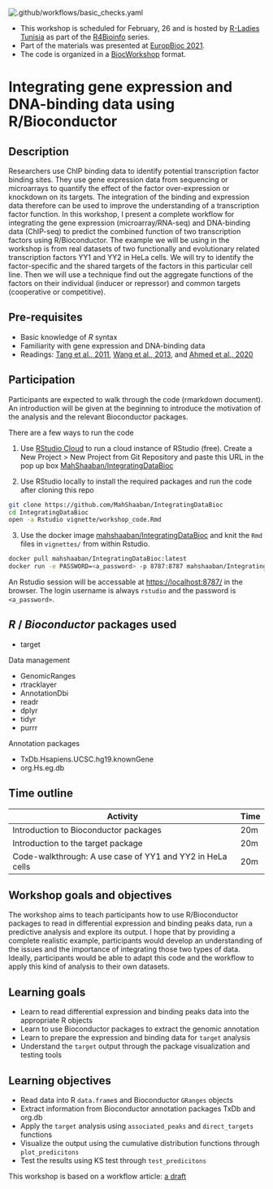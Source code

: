 ![.github/workflows/basic_checks.yaml](https://github.com/MahShaaban/IntegratingDataBioc/workflows/.github/workflows/basic_checks.yaml/badge.svg)

- This workshop is scheduled for February, 26 and is hosted by
[R-Ladies Tunisia](https://rladies.org/tunisia-rladies/) 
as part of the
[R4Bioinfo](R4Bioinfo) series.
- Part of the materials was presented at 
[EuropBioc 2021](https://github.com/MahShaaban/targetShop). 
- The code is organized in a 
[BiocWorkshop](https://github.com/seandavi/BuildABiocWorkshop) format.

# Integrating gene expression and DNA-binding data using R/Bioconductor

## Description

Researchers use ChIP binding data to identify potential transcription factor 
binding sites. They use gene expression data from sequencing or microarrays to
quantify the effect of the factor over-expression or knockdown on 
its targets. The integration of the binding and expression data therefore can be
used to improve the understanding of a transcription factor function. In this
workshop, I present a complete workflow for integrating the gene expression 
(microarray/RNA-seq)
and DNA-binding data (ChIP-seq) to predict the combined function of 
two transcription factors using R/Bioconductor. The example we will be using in 
the workshop is from real datasets of two functionally and evolutionary related
transcription factors YY1 and YY2 in HeLa cells. We will try to identify the
factor-specific and the shared targets of the factors in this particular cell 
line. Then we will use a technique find out the aggregate functions of the 
factors on their individual (inducer or repressor) and common targets 
(cooperative or competitive).

## Pre-requisites

- Basic knowledge of _R_ syntax
- Familiarity with gene expression and DNA-binding data
- Readings:
[Tang et al., 2011](https://pubmed.ncbi.nlm.nih.gov/21940749/),
[Wang et al., 2013](https://pubmed.ncbi.nlm.nih.gov/24263090/), and 
[Ahmed et al., 2020](https://pubmed.ncbi.nlm.nih.gov/32894066/)

## Participation

Participants are expected to walk through the code (rmarkdown document). An 
introduction will be given at the beginning to introduce the motivation of the
analysis and the relevant Bioconductor packages.

There are a few ways to run the code

1. Use [RStudio Cloud](https://rstudio.cloud/) to run a cloud instance of 
RStudio (free). Create a New Project > New Project from Git Repository and paste
this URL in the pop up box 
[MahShaaban/IntegratingDataBioc](https://github.com/MahShaaban/IntegratingDataBioc)

2. Use RStudio locally to install the required packages and run the code after
cloning this repo

```bash
git clone https://github.com/MahShaaban/IntegratingDataBioc
cd IntegratingDataBioc
open -a Rstudio vignette/workshop_code.Rmd 
```

3. Use the docker image 
[mahshaaban/IntegratingDataBioc](https://hub.docker.com/repository/docker/mahshaaban/IntegratingDataBioc/)
and knit the `Rmd` files in `vignettes/` from within Rstudio.
 
```bash
docker pull mahshaaban/IntegratingDataBioc:latest
docker run -e PASSWORD=<a_password> -p 8787:8787 mahshaaban/IntegratingDataBioc:latest
```
 
An Rstudio session will be accessable at 
[https://localhost:8787/](https://localhost:8787/)
in the browser. The login username is always `rstudio` and the password is 
`<a_password>`.

## _R_ / _Bioconductor_ packages used

- target

Data management

- GenomicRanges
- rtracklayer
- AnnotationDbi
- readr
- dplyr
- tidyr
- purrr

Annotation packages

- TxDb.Hsapiens.UCSC.hg19.knownGene
- org.Hs.eg.db

## Time outline

| Activity                                                  | Time |
|-----------------------------------------------------------|------|
| Introduction to Bioconductor packages                     | 20m  |
| Introduction to the target package                        | 20m  |
| Code-walkthrough: A use case of YY1 and YY2 in HeLa cells | 20m  |

## Workshop goals and objectives

The workshop aims to teach participants how to use R/Bioconductor packages to 
read in differential expression and binding peaks data, run a 
predictive analysis and explore its output. I hope that by providing a 
complete realistic example, participants would develop an understanding of the 
issues and the importance of integrating those two types of data. Ideally,
participants would be able to adapt this code and the workflow to apply 
this kind of analysis to their own datasets.

## Learning goals

- Learn to read differential expression and binding peaks data into the 
appropriate R objects
- Learn to use Bioconductor packages to extract the genomic annotation
- Learn to prepare the expression and binding data for `target` analysis
- Understand the `target` output through the package visualization and testing 
tools

## Learning objectives

- Read data into R `data.frame`s and Bioconductor `GRanges` objects
- Extract information from Bioconductor annotation packages TxDb and org.db
- Apply the `target` analysis using `associated_peaks` and `direct_targets` 
functions
- Visualize the output using the cumulative distribution functions through
`plot_predicitons`
- Test the results using KS test through `test_predicitons`

This workshop is based on a workflow article: [a draft](https://github.com/MahShaaban/targetFlow)

